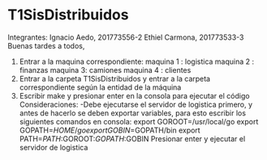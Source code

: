 # T1SisDistribuidos
Integrantes: Ignacio Aedo, 201773556-2
              Ethiel Carmona, 201773533-3
Buenas tardes a todos,

1. Entrar a la maquina correspondiente:
maquina 1 : logistica
maquina 2 : finanzas
maquina 3: camiones
maquina 4 : clientes
2. Entrar a la carpeta T1SisDistribuidos y entrar a la carpeta correspondiente según la entidad de la máquina
3. Escribir make y presionar enter en la consola para ejecutar el código
Consideraciones:
-Debe ejecutarse el servidor de logistica primero, y antes de hacerlo se deben exportar variables, para esto escribir los siguientes comandos en consola:
export GOROOT=/usr/local/go
export GOPATH=$HOME/go
export GOBIN=$GOPATH/bin
export PATH=$PATH:$GOROOT:$GOPATH:$GOBIN
Presionar enter y ejecutar el servidor de logistica
